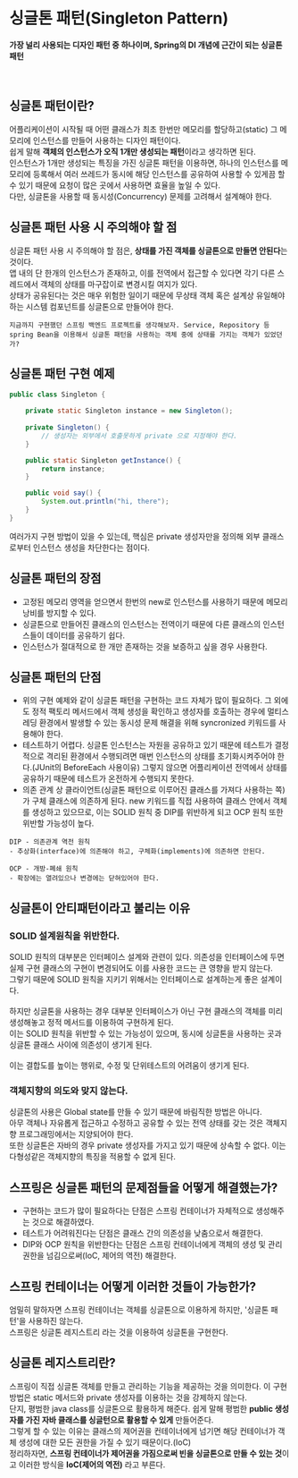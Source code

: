 # 싱글톤 패턴(Singleton Pattern)
**가장 널리 사용되는 디자인 패턴 중 하나이며, Spring의 DI 개념에 근간이 되는 싱글톤 패턴**
<br />
<br />
<br />

## 싱글톤 패턴이란?
어플리케이션이 시작될 때 어떤 클래스가 최초 한번만 메모리를 할당하고(static) 그 메모리에 인스턴스를 만들어 사용하는 디자인 패턴이다.  
쉽게 말해 **객체의 인스턴스가 오직 1개만 생성되는 패턴**이라고 생각하면 된다.  
인스턴스가 1개만 생성되는 특징을 가진 싱글톤 패턴을 이용하면, 하나의 인스턴스를 메모리에 등록해서 여러 쓰레드가 동시에 해당 인스턴스를 공유하여 사용할 수 있게끔 할 수 있기 때문에 요청이 많은 곳에서 사용하면 효율을 높일 수 있다.  
다만, 싱글톤을 사용할 때 동시성(Concurrency) 문제를 고려해서 설계해야 한다.

## 싱글톤 패턴 사용 시 주의해야 할 점
싱글톤 패턴 사용 시 주의해야 할 점은, **상태를 가진 객체를 싱글톤으로 만들면 안된다**는 것이다.  
앱 내의 단 한개의 인스턴스가 존재하고, 이를 전역에서 접근할 수 있다면 각기 다른 스레드에서 객체의 상태를 마구잡이로 변경시킬 여지가 있다.  
상태가 공유된다는 것은 매우 위험한 일이기 때문에 무상태 객체 혹은 설계상 유일해야 하는 시스템 컴포넌트를 싱글톤으로 만들어야 한다.

```
지금까지 구현했던 스프링 백엔드 프로젝트를 생각해보자. Service, Repository 등 spring Bean을 이용해서 싱글톤 패턴을 사용하는 객체 중에 상태를 가지는 객체가 있었던가?
```


## 싱글톤 패턴 구현 예제
```java
public class Singleton {

    private static Singleton instance = new Singleton();
    
    private Singleton() {
        // 생성자는 외부에서 호출못하게 private 으로 지정해야 한다.
    }

    public static Singleton getInstance() {
        return instance;
    }

    public void say() {
        System.out.println("hi, there");
    }
}
```
여러가지 구현 방법이 있을 수 있는데, 핵심은 private 생성자만을 정의해 외부 클래스로부터 인스턴스 생성을 차단한다는 점이다.

## 싱글톤 패턴의 장점
- 고정된 메모리 영역을 얻으면서 한번의 new로 인스턴스를 사용하기 때문에 메모리 낭비를 방지할 수 있다.
- 싱글톤으로 만들어진 클래스의 인스턴스는 전역이기 때문에 다른 클래스의 인스턴스들이 데이터를 공유하기 쉽다.
- 인스턴스가 절대적으로 한 개만 존재하는 것을 보증하고 싶을 경우 사용한다.

## 싱글톤 패턴의 단점
- 위의 구현 예제와 같이 싱글톤 패턴을 구현하는 코드 자체가 많이 필요하다. 그 외에도 정적 팩토리 메서드에서 객체 생성을 확인하고 생성자를 호출하는 경우에 멀티스레딩 환경에서 발생할 수 있는 동시성 문제 해결을 위해 syncronized 키워드를 사용해야 한다.
- 테스트하기 어렵다. 싱글톤 인스턴스는 자원을 공유하고 있기 때문에 테스트가 결정적으로 격리된 환경에서 수행되려면 매번 인스턴스의 상태를 초기화시켜주어야 한다.(JUnit의 BeforeEach 사용이유) 그렇지 않으면 어플리케이션 전역에서 상태를 공유하기 때문에 테스트가 온전하게 수행되지 못한다.
- 의존 관계 상 클라이언트(싱글톤 패턴으로 이루어진 클래스를 가져다 사용하는 쪽)가 구체 클래스에 의존하게 된다. new 키워드를 직접 사용하여 클래스 안에서 객체를 생성하고 있으므로, 이는 SOLID 원칙 중 DIP를 위반하게 되고 OCP 원칙 또한 위반할 가능성이 높다.

```
DIP - 의존관계 역전 원칙
- 추상화(interface)에 의존해야 하고, 구체화(implements)에 의존하면 안된다.

OCP - 개방-폐쇄 원칙
- 확장에는 열려있으나 변경에는 닫혀있어야 한다.
```

## 싱글톤이 안티패턴이라고 불리는 이유
### SOLID 설계원칙을 위반한다.
SOLID 원칙의 대부분은 인터페이스 설계와 관련이 있다. 의존성을 인터페이스에 두면 실제 구현 클래스의 구현이 변경되어도 이를 사용한 코드는 큰 영향을 받지 않는다.  
그렇기 때문에 SOLID 원칙을 지키기 위해서는 인터페이스로 설계하는게 좋은 설계이다.  
<br />
하지만 싱글톤을 사용하는 경우 대부분 인터페이스가 아닌 구현 클래스의 객체를 미리 생성해놓고 정적 메서드를 이용하여 구현하게 된다.  
이는 SOLID 원칙을 위반할 수 있는 가능성이 있으며, 동시에 싱글톤을 사용하는 곳과 싱글톤 클래스 사이에 의존성이 생기게 된다.  
<br />
이는 결합도를 높이는 행위로, 수정 및 단위테스트의 어려움이 생기게 된다.

### 객체지향의 의도와 맞지 않는다.
싱글톤의 사용은 Global state를 만들 수 있기 때문에 바림직한 방법은 아니다.  
아무 객체나 자유롭게 접근하고 수정하고 공유할 수 있는 전역 상태를 갖는 것은 객체지향 프로그래밍에서는 지양되어야 한다.  
또한 싱글톤은 자바의 경우 private 생성자를 가지고 있기 때문에 상속할 수 없다. 이는 다형성같은 객체지향의 특징을 적용할 수 없게 된다.

## 스프링은 싱글톤 패턴의 문제점들을 어떻게 해결했는가?
- 구현하는 코드가 많이 필요하다는 단점은 스프링 컨테이너가 자체적으로 생성해주는 것으로 해결하였다.
- 테스트가 어려워진다는 단점은 클래스 간의 의존성을 낮춤으로서 해결한다.
- DIP와 OCP 원칙을 위반한다는 단점은 스프링 컨테이너에게 객체의 생성 및 관리 권한을 넘김으로써(IoC, 제어의 역전) 해결한다.

## 스프링 컨테이너는 어떻게 이러한 것들이 가능한가?
엄밀히 말하자면 스프링 컨테이너는 객체를 싱글톤으로 이용하게 하지만, '싱글톤 패턴'을 사용하진 않는다.  
스프링은 싱글톤 레지스트리 라는 것을 이용하여 싱글톤을 구현한다.

## 싱글톤 레지스트리란?
스프링이 직접 싱글톤 객체를 만들고 관리하는 기능을 제공하는 것을 의미한다. 이 구현 방법은 static 메서드와 private 생성자를 이용하는 것을 강제하지 않는다.  
단지, 평범한 java class를 싱글톤으로 활용하게 해준다. 쉽게 말해 평범한 **public 생성자를 가진 자바 클래스를 싱글턴으로 활용할 수 있게** 만들어준다.  
그렇게 할 수 있는 이유는 클래스의 제어권을 컨테이너에게 넘기면 해당 컨테이너가 객체 생성에 대한 모든 권한을 가질 수 있기 때문이다.(IoC)  
정리하자면, **스프링 컨테이너가 제어권을 가짐으로써 빈을 싱글톤으로 만들 수 있는 것**이고 이러한 방식을 **IoC(제어의 역전)** 라고 부른다.